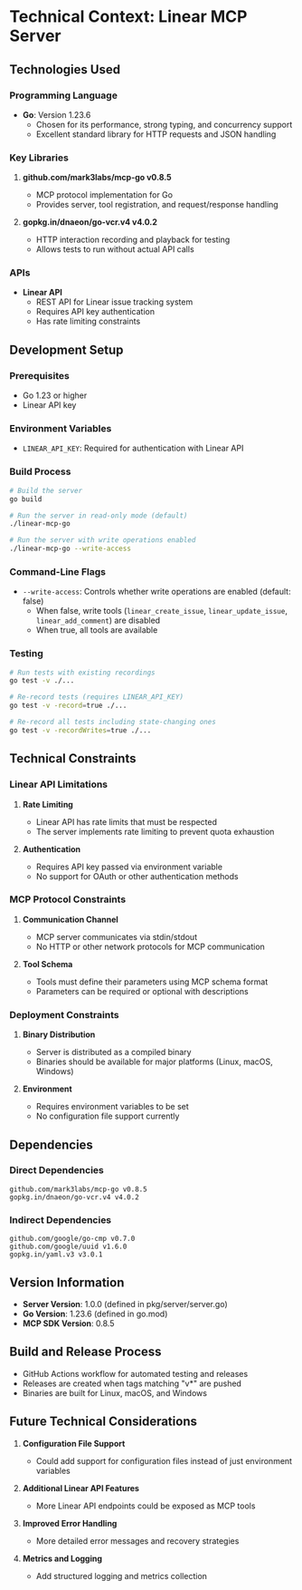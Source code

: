 # Technical Context: Linear MCP Server

## Technologies Used

### Programming Language
- **Go**: Version 1.23.6
  - Chosen for its performance, strong typing, and concurrency support
  - Excellent standard library for HTTP requests and JSON handling

### Key Libraries
1. **github.com/mark3labs/mcp-go v0.8.5**
   - MCP protocol implementation for Go
   - Provides server, tool registration, and request/response handling

2. **gopkg.in/dnaeon/go-vcr.v4 v4.0.2**
   - HTTP interaction recording and playback for testing
   - Allows tests to run without actual API calls

### APIs
- **Linear API**
  - REST API for Linear issue tracking system
  - Requires API key authentication
  - Has rate limiting constraints

## Development Setup

### Prerequisites
- Go 1.23 or higher
- Linear API key

### Environment Variables
- `LINEAR_API_KEY`: Required for authentication with Linear API

### Build Process
```bash
# Build the server
go build

# Run the server in read-only mode (default)
./linear-mcp-go

# Run the server with write operations enabled
./linear-mcp-go --write-access
```

### Command-Line Flags
- `--write-access`: Controls whether write operations are enabled (default: false)
  - When false, write tools (`linear_create_issue`, `linear_update_issue`, `linear_add_comment`) are disabled
  - When true, all tools are available

### Testing
```bash
# Run tests with existing recordings
go test -v ./...

# Re-record tests (requires LINEAR_API_KEY)
go test -v -record=true ./...

# Re-record all tests including state-changing ones
go test -v -recordWrites=true ./...
```

## Technical Constraints

### Linear API Limitations
1. **Rate Limiting**
   - Linear API has rate limits that must be respected
   - The server implements rate limiting to prevent quota exhaustion

2. **Authentication**
   - Requires API key passed via environment variable
   - No support for OAuth or other authentication methods

### MCP Protocol Constraints
1. **Communication Channel**
   - MCP server communicates via stdin/stdout
   - No HTTP or other network protocols for MCP communication

2. **Tool Schema**
   - Tools must define their parameters using MCP schema format
   - Parameters can be required or optional with descriptions

### Deployment Constraints
1. **Binary Distribution**
   - Server is distributed as a compiled binary
   - Binaries should be available for major platforms (Linux, macOS, Windows)

2. **Environment**
   - Requires environment variables to be set
   - No configuration file support currently

## Dependencies

### Direct Dependencies
```
github.com/mark3labs/mcp-go v0.8.5
gopkg.in/dnaeon/go-vcr.v4 v4.0.2
```

### Indirect Dependencies
```
github.com/google/go-cmp v0.7.0
github.com/google/uuid v1.6.0
gopkg.in/yaml.v3 v3.0.1
```

## Version Information
- **Server Version**: 1.0.0 (defined in pkg/server/server.go)
- **Go Version**: 1.23.6 (defined in go.mod)
- **MCP SDK Version**: 0.8.5

## Build and Release Process
- GitHub Actions workflow for automated testing and releases
- Releases are created when tags matching "v*" are pushed
- Binaries are built for Linux, macOS, and Windows

## Future Technical Considerations
1. **Configuration File Support**
   - Could add support for configuration files instead of just environment variables

2. **Additional Linear API Features**
   - More Linear API endpoints could be exposed as MCP tools

3. **Improved Error Handling**
   - More detailed error messages and recovery strategies

4. **Metrics and Logging**
   - Add structured logging and metrics collection
